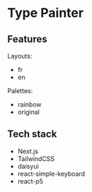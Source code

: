 # Type Painter

## Features

Layouts:
- fr
- en

Palettes:
- rainbow
- original

## Tech stack
- Next.js
- TailwindCSS
- daisyui
- react-simple-keyboard
- react-p5